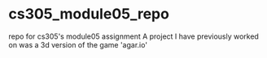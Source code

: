 # cs305_module05_repo
repo for cs305's module05 assignment
A project I have previously worked on was a 3d version of the game 'agar.io'
